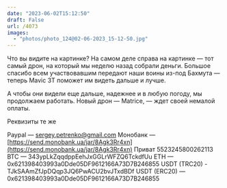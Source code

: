 ```yaml
---
date: "2023-06-02T15:12:50"
draft: False
url: /4073
images:
  - "photos/photo_124@02-06-2023_15-12-50.jpg"
---
```


Что вы видите на картинке?
На самом деле справа на картинке — тот самый дрон, на который мы неделю назад собрали деньги. Большое спасибо всем участвовавшим передают наши воины из-под Бахмута — теперь Mavic 3T поможет им видеть дальше и лучше.

А чтобы они видели еще дальше, надежнее и в любую погоду, мы продолжаем работать. Новый дрон — Matrice, — ждет своей немалой оплаты.

Реквизиты те же

Paypal — sergey.petrenko@gmail.com
Монобанк — [https://send.monobank.ua/jar/8Agk3Rr4xn](https://send.monobank.ua/jar/8Agk3Rr4xn)
Приват 5523245800262113
BTC — 343ypLkZqqdppEehJxGGLrWFZQ6TckdfUu
ETH — 0x621398403993a0Dde05DF9612166A73D7B246855
USDT (TRC20) - TJkSAAmZfJpDQqp3JQ6PwACU2bvJTxdBDf
USDT (ERC20) — 0x621398403993a0Dde05DF9612166A73D7B246855
